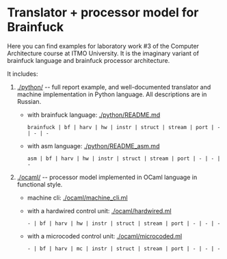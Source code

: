 # Translator + processor model for Brainfuck

Here you can find examples for laboratory work #3 of the Computer Architecture course at ITMO University. It is the imaginary variant of brainfuck language and brainfuck processor architecture.

It includes:

1. [./python/](../python/) -- full report example, and well-documented translator and machine implementation in Python language. All descriptions are in Russian.

    - with brainfuck language: [./python/README.md](python/README.md)
    
        `brainfuck | bf | harv | hw | instr | struct | stream | port | - | - | -`

    - with asm language: [./python/README_asm.md](python/README_asm.md)
    
        `asm | bf | harv | hw | instr | struct | stream | port | - | - | -`

1. [./ocaml/](../ocaml/) -- processor model implemented in OCaml language in functional style.

    - machine cli: [./ocaml/machine_cli.ml](ocaml/machine_cli.ml)
    - with a hardwired control unit: [./ocaml/hardwired.ml](ocaml/hardwired.ml)

        `- | bf | harv | hw | instr | struct | stream | port | - | - | -`

    - with a microcoded control unit: [./ocaml/microcoded.ml](ocaml/microcoded.ml)

        `- | bf | harv | mc | instr | struct | stream | port | - | - | -`
